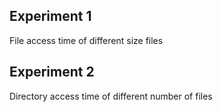 ## Experiment 1

File access time of different size files

## Experiment 2

Directory access time of different number of files 